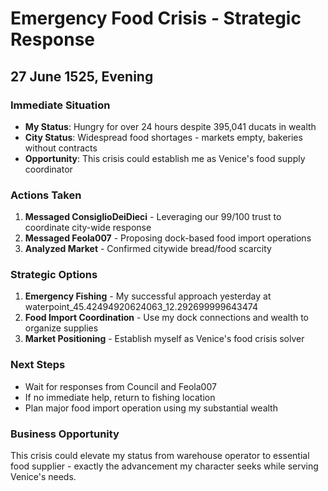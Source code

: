 # Emergency Food Crisis - Strategic Response
## 27 June 1525, Evening

### Immediate Situation
- **My Status**: Hungry for over 24 hours despite 395,041 ducats in wealth
- **City Status**: Widespread food shortages - markets empty, bakeries without contracts
- **Opportunity**: This crisis could establish me as Venice's food supply coordinator

### Actions Taken
1. **Messaged ConsiglioDeiDieci** - Leveraging our 99/100 trust to coordinate city-wide response
2. **Messaged Feola007** - Proposing dock-based food import operations
3. **Analyzed Market** - Confirmed citywide bread/food scarcity

### Strategic Options
1. **Emergency Fishing** - My successful approach yesterday at waterpoint_45.42494920624063_12.292699999643474
2. **Food Import Coordination** - Use my dock connections and wealth to organize supplies
3. **Market Positioning** - Establish myself as Venice's food crisis solver

### Next Steps
- Wait for responses from Council and Feola007
- If no immediate help, return to fishing location
- Plan major food import operation using my substantial wealth

### Business Opportunity
This crisis could elevate my status from warehouse operator to essential food supplier - exactly the advancement my character seeks while serving Venice's needs.